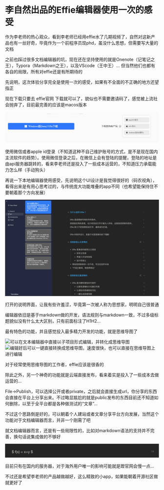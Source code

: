 # 李自然出品的Effie编辑器使用一次的感受


作为李老师的热心观众，看到李老师已经用effie水了几期视频了，自然对这新产品也有一丝好奇，毕竟作为一个前程序员现phd，虽没什么思想，但需要写大量的文档

之前也踩过很多文档编辑器的坑，现在还在坚持使用的就是Onenote（记笔记之王），Typora（Markdown之王），以及VScode（王中王）... 但当然他们也都有各自的局限，所有对effie还是有所期待的

先说明，这次体验分享完全是使用一次的感受，如果有不全面的不正确的地方还望指正

现在下载只要去 effie官网 下载就可以了，貌似也不需要邀请码了，感觉被上流社会抛弃了，目前最完善的应该是macos版本

![下载页面](/images/product/effie/download.png)

使用微信或者apple id登录（不知道这种不自己维护账号的方式，是不是现在国内主流软件的趋势）。使用微信登录之后，在微信上会有登陆的提醒，登陆的地址是由api服务器跳转的，看来李老师还是投入了一些成本运营的，不知道压力承载能力怎么样（手动狗头）

再说一下本地编辑器使用感受，先说明这个UI设计是我觉得很好的（码农视角），看得出来是有用心思考过的，与传统庞大功能堆叠的app不同（也希望能保持住不要朝着那个方向发展）

![UI设计](/images/product/effie/app_UI.png)

打开的说明界面，让我有些许羞涩，毕竟第一次被人称为思想家，明明自己很普通

编辑器依旧是基于markdown做的开发，语法规则与markdown一致，不过多级标题貌似没有什么太大区别，只有前面标注了H1H2...

最有特色的功能，并且感觉投入最多精力开发的功能，就是思维导图了

![可以在文本编辑器中直接以子项目形式编辑，并转化成思维导图](/images/product/effie/logic图.png)
![编辑好后可以一键直接转换成思维导图，速度很快，也可以直接在思维导图上进行编辑](/images/product/effie/logic图1.png)

对于经常使用思维导图的工作者，effie应该是很香的

除此之外，另一个神奇的功能就是云端直接发布，看来着实是投入了一些成本去做运营的...

File->Publish，可以选择公开或者private，之后就会直接生成url，你分享的东西会直接在平台上分享出来。不过略显尴尬的就是public发布的东西目前还不知道如何删除，以至于全平台都是各种做测试的“文章”...

不过这个思路倒是好的，可以朝着个人建站或者文章分享平台方向发展，当然这个功能对于文档编辑器而言，并非一个刚需了吧

就文档编辑器而言，还是有一些局限性的，比如对markdown语法的支持并不完善，换句话说集成做的不够好

![试了下输入公式](/images/product/effie/math_test.png)

目前只有在国内的服务器，对于海外用户唯一的影响可能就是蹬官网会慢一点...

不过还是希望李老师的产品越做越好，这么精致的小app，如果能朝着开源社区做就更好了

